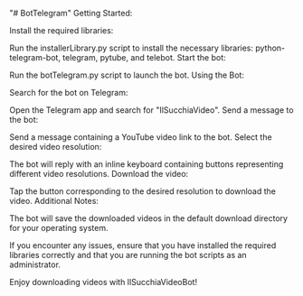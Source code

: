"# BotTelegram" 
Getting Started:

Install the required libraries:

Run the installerLibrary.py script to install the necessary libraries: python-telegram-bot, telegram, pytube, and telebot.
Start the bot:

Run the botTelegram.py script to launch the bot.
Using the Bot:

Search for the bot on Telegram:

Open the Telegram app and search for "IlSucchiaVideo".
Send a message to the bot:

Send a message containing a YouTube video link to the bot.
Select the desired video resolution:

The bot will reply with an inline keyboard containing buttons representing different video resolutions.
Download the video:

Tap the button corresponding to the desired resolution to download the video.
Additional Notes:

The bot will save the downloaded videos in the default download directory for your operating system.

If you encounter any issues, ensure that you have installed the required libraries correctly and that you are running the bot scripts as an administrator.

Enjoy downloading videos with IlSucchiaVideoBot!